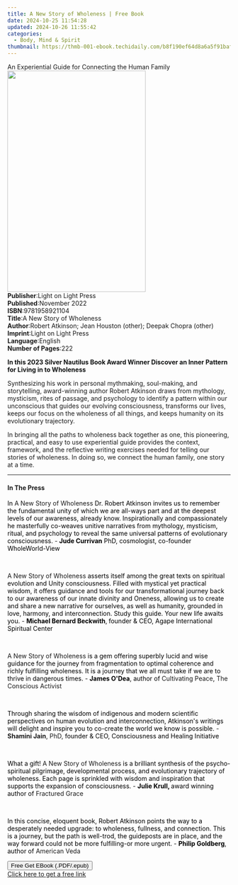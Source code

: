 ```yaml
---
title: A New Story of Wholeness | Free Book
date: 2024-10-25 11:54:28
updated: 2024-10-26 11:55:42
categories:
  - Body, Mind & Spirit
thumbnail: https://thmb-001-ebook.techidaily.com/b8f190ef64d8a6a5f91bafded7b080fa7ea3f8d5529b7398c513c4c40decfd65.jpg
---
```

<main id="book-container">
  <div class="flex flex-col">
    <div class="book-brief flex-1 py-6 px-4 sm:p-6 md:py-10 md:px-8">
      <!-- brief-->
      <div class="book-brief-main">
        An Experiential Guide for Connecting the Human Family
      </div>
    </div>
    <div
      class="book-meta-info flex-1 grid gap-4 col-start-1 col-end-3 row-start-1 sm:mb-6 sm:grid-cols-4 lg:gap-6 lg:col-start-2 lg:row-end-6 lg:row-span-6 lg:mb-0"
    >
      <div
        class="book-meta-info-left place-content-center mt-4 p-4 text-sm leading-6 col-start-2 col-span-2 dark:text-slate-400"
      >
        <img
          class="w-full h-500 object-cover rounded-lg sm:h-255 sm:col-span-2 lg:col-span-full"
          src="https://img-001-ebook.techidaily.com/9fb485db5e8e565175f145850d1d207f5177b8ed5c5a9f8e08ba2c085d0db056.jpg"
          alt=""
          width="312"
          height="500"
        />
      </div>
      <div
        class="book-meta-info-right mt-2 col-start-1 row-start-2 col-span-3 self-center"
      >
        <!-- meta data  -->
        <div class="flex flex-col px-4 md:px-8">
          <div class="flex-1">
            <strong>Publisher</strong>:<span class="px-2"
              >Light on Light Press</span
            >
          </div>
          <div class="flex-1">
            <strong>Published</strong>:<span class="px-2">November 2022</span>
          </div>
          <div class="flex-1">
            <strong>ISBN</strong>:<span class="px-2">9781958921104</span>
          </div>
          <div class="flex-1">
            <strong>Title</strong>:<span class="px-2"
              >A New Story of Wholeness</span
            >
          </div>
          <div class="flex-1">
            <strong>Author</strong>:<span class="px-2"
              >Robert Atkinson; Jean Houston (other); Deepak Chopra
              (other)</span
            >
          </div>
          <div class="flex-1">
            <strong>Imprint</strong>:<span class="px-2"
              >Light on Light Press</span
            >
          </div>
          <div class="flex-1">
            <strong>Language</strong>:<span class="px-2">English</span>
          </div>
          <div class="flex-1">
            <strong>Number of Pages</strong>:<span class="px-2">222</span>
          </div>
        </div>
      </div>
    </div>
    <div class="book-description flex-1 py-6 px-4 sm:p-6 md:py-10 md:px-8">
      <div class="book-description-main">
        <div accordion-content="" id="description">
          <p>
            <strong style="color: rgb(15, 17, 17)"
              >In this 2023 Silver Nautilus Book Award Winner&nbsp;Discover an
              Inner Pattern for Living in to Wholeness</strong
            >
          </p>
          <p>
            Synthesizing his work in personal mythmaking, soul-making, and
            storytelling, award-winning author Robert Atkinson draws from
            mythology, mysticism, rites of passage, and psychology to identify a
            pattern within our unconscious that guides our evolving
            consciousness, transforms our lives, keeps our focus on the
            wholeness of all things, and keeps humanity on its evolutionary
            trajectory.
          </p>
          <p>
            In bringing all the paths to wholeness back together as one, this
            pioneering, practical, and easy to use experiential guide provides
            the context, framework, and the reflective writing exercises needed
            for telling our stories of wholeness. In doing so, we connect the
            human family, one story at a time.
          </p>
        </div>
      </div>
    </div>
    <div class="book-excerpts flex-1 py-6 px-4 sm:p-6 md:py-10 md:px-8">
      <!-- excerpts-->
      <div class="book-excerpts-main">
        <hr />
        <h4 class="placeholder placeholder-heading">
          <span>In The Press</span>
        </h4>
        <p></p>
        <p>
          <span style="color: rgba(0, 0, 0, 1)">In </span>A New Story of
          Wholeness<span style="color: rgba(0, 0, 0, 1)">
            Dr. Robert Atkinson invites us to remember the fundamental unity of
            which we are all-ways part and at the deepest levels of our
            awareness, already know. Inspirationally and compassionately he
            masterfully co-weaves unitive narratives from mythology, mysticism,
            ritual, and psychology to reveal the same universal patterns of
            evolutionary consciousness. </span
          >- <strong style="color: rgba(0, 0, 0, 1)">Jude Currivan</strong
          ><span style="color: rgba(0, 0, 0, 1)">
            PhD, cosmologist, co-founder WholeWorld-View</span
          >
        </p>
        <p><br /></p>
        <p>
          A New Story of Wholeness
          <span style="color: rgba(0, 0, 0, 1)"
            >asserts itself among the great texts on spiritual evolution and
            Unity consciousness. Filled with mystical yet practical wisdom, it
            offers guidance and tools for our transformational journey back to
            our awareness of our innate divinity and Oneness, allowing us to
            create and share a new narrative for ourselves, as well as humanity,
            grounded in love, harmony, and interconnection. Study this guide.
            Your new life awaits you. </span
          >-
          <strong style="color: rgba(0, 0, 0, 1)"
            >Michael Bernard Beckwith</strong
          ><span style="color: rgba(0, 0, 0, 1)">,</span
          ><strong style="color: rgba(0, 0, 0, 1)"> </strong
          ><span style="color: rgba(0, 0, 0, 1)"
            >founder &amp; CEO, Agape International Spiritual Center</span
          >
        </p>
        <p><br /></p>
        <p>
          A New Story of Wholeness<span style="color: rgba(0, 0, 0, 1)">
            is a gem offering superbly lucid and wise guidance for the journey
            from fragmentation to optimal coherence and richly fulfilling
            wholeness. It is a journey that we all must take if we are to thrive
            in dangerous times. </span
          >- <strong style="color: rgba(0, 0, 0, 1)">James O'Dea</strong
          ><span style="color: rgba(0, 0, 0, 1)">, author of </span>Cultivating
          Peace<span style="color: rgba(0, 0, 0, 1)">, </span>The Conscious
          Activist
        </p>
        <p><span style="color: rgba(0, 0, 0, 1)">&nbsp;</span></p>
        <p>
          <span style="color: rgba(0, 0, 0, 1)"
            >Through sharing the wisdom of indigenous and modern scientific
            perspectives on human evolution and interconnection, Atkinson's
            writings will delight and inspire you to co-create the world we know
            is possible. </span
          >- <strong>Shamini Jain</strong>, PhD,
          <span style="color: rgba(0, 0, 0, 1)"
            >founder &amp; CEO, Consciousness and Healing Initiative</span
          >
        </p>
        <p><br /></p>
        <p>
          <span style="color: rgba(0, 0, 0, 1)">﻿﻿What a gift!</span> A New
          Story of Wholeness<span style="color: rgba(0, 0, 0, 1)">
            is a brilliant synthesis of the psycho-spiritual pilgrimage,
            developmental process, and evolutionary trajectory of wholeness.
            Each page is sprinkled with wisdom and inspiration that supports the
            expansion of consciousness. </span
          >- <strong style="color: rgba(0, 0, 0, 1)">Julie Krull, </strong
          ><span style="color: rgba(0, 0, 0, 1)">award winning author of </span
          >Fractured Grace<span style="color: rgba(0, 0, 0, 1)">&nbsp;</span>
        </p>
        <p><span style="color: rgba(0, 0, 0, 1)">&nbsp;</span></p>
        <p>
          <span style="color: rgba(0, 0, 0, 1)"
            >In this concise, eloquent book, Robert Atkinson points the way to a
            desperately needed upgrade: to wholeness, fullness, and connection.
            This is a journey, but the path is well-trod, the guideposts are in
            place, and the way forward could not be more fulfilling-or more
            urgent. </span
          >- <strong style="color: rgba(0, 0, 0, 1)">Philip Goldberg</strong
          ><span style="color: rgba(0, 0, 0, 1)">, author of </span>American
          Veda
        </p>
        <p></p>
      </div>
    </div>
    <div
      class="book-about-author flex-1 py-6 px-4 sm:p-6 md:py-10 md:px-8"
    ></div>
    <div class="book-free-get flex-1 py-6 px-4 sm:p-6 md:py-10 md:px-8">
      <button
        id="btn-free-get"
        class="bg-blue-500 hover:bg-blue-700 text-white font-bold py-2 px-4 rounded"
      >
        Free Get EBook (.PDF/.epub)
      </button>
      <div id="countdown-display" class="px-2 text-lg mt-2"></div>
      <a
        id="free-link"
        class="hidden bg-blue-500 hover:bg-blue-700 text-white font-bold py-2 px-4 rounded"
        href="https://www.ebooks.com/en-us/book/210688107/a-new-story-of-wholeness/robert-atkinson/"
        target="_blank"
        >Click here to get a free link</a
      >
    </div>
    <script>
      let countdownTime = 0;
      let countdownInterval = null;
      document
        .getElementById('btn-free-get')
        .addEventListener('click', startCountdown);
      function startCountdown() {
        countdownTime = new Date().getTime() + 60000 * 3;
        countdownInterval = setInterval(updateCountdown, 1000);
        document.getElementById('btn-free-get').disabled = true;
        document
          .getElementById('btn-free-get')
          .classList.add('bg-gray-500', 'cursor-not-allowed');
      }
      function updateCountdown() {
        let currentTime = new Date().getTime();
        let timeLeft = countdownTime - currentTime;
        let secondsLeft = Math.floor(timeLeft / 1000);
        document.getElementById('countdown-display').innerHTML =
          `Remaining time: ${secondsLeft} seconds.`;
        if (secondsLeft <= 0) {
          clearInterval(countdownInterval);
          document.getElementById('btn-free-get').classList.add('hidden');
          document.getElementById('free-link').classList.remove('hidden');
          document.getElementById('countdown-display').innerHTML = '';
        }
      }
    </script>
  </div>
</main>
